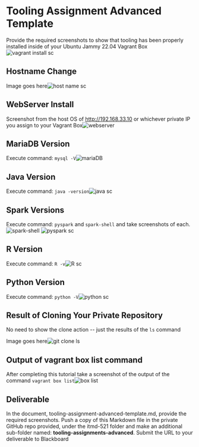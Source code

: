 # Tooling Assignment Advanced Template

Provide the required screenshots to show that tooling has been properly installed inside of your Ubuntu Jammy 22.04 Vagrant Box![vagrant install sc](<1 -b.png>)

## Hostname Change

Image goes here![host name sc](<hostname -b.png>)

## WebServer Install

Screenshot from the host OS of http://192.168.33.10  or whichever private IP you assign to your Vagrant Box![webserver](<apache2 -b.png>)

## MariaDB Version

Execute command: `mysql -V`![mariaDB](<mysql -b.png>)

## Java Version

Execute command: `java -version`![java sc](<java -b.png>)

## Spark Versions

Execute command: `pyspark` and `spark-shell` and take screenshots of each.![spark-shell](<spark -b.png>)
![pyspark sc](<pyspark -b.png>)
## R Version

Execute command: `R -v`![R sc](<r -b.png>)

## Python Version

Execute command: `python -V`![python sc](<python -b.png>)

## Result of Cloning Your Private Repository

No need to show the clone action -- just the results of the `ls` command

Image goes here![git clone ls](<ls -b.png>)

## Output of vagrant box list command

After completing this tutorial take a screenshot of the output of the command ```vagrant box list```![box list](<box list -b.png>)

## Deliverable

In the document, tooling-assignment-advanced-template.md, provide the required screenshots. Push a copy of this Markdown file in the private GitHub repo provided, under the itmd-521 folder and make an additional sub-folder named: **tooling-assignments-advanced**.  Submit the URL to your deliverable to Blackboard
